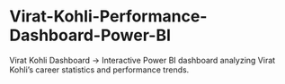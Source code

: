 # Virat-Kohli-Performance-Dashboard-Power-BI
Virat Kohli Dashboard → Interactive Power BI dashboard analyzing Virat Kohli’s career statistics and performance trends.

